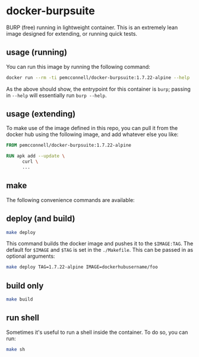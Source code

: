 docker-burpsuite
================

BURP (free) running in lightweight container. This is an extremely lean 
image designed for extending, or running quick tests.

usage (running)
-----------------

You can run this image by running the following command:

```bash
docker run --rm -ti pemcconnell/docker-burpsuite:1.7.22-alpine --help
```

As the above should show, the entrypoint for this container is `burp`; passing in `--help` will essentially run `burp --help`.

usage (extending)
-----------------

To make use of the image defined in this repo, you can pull it from the 
docker hub using the following image, and add whatever else you like:

```Dockerfile
FROM pemcconnell/docker-burpsuite:1.7.22-alpine

RUN apk add --update \
      curl \
      ...
```

make
----

The following convenience commands are available:

deploy (and build)
------------------

```bash
make deploy
```

This command builds the docker image and pushes it to the `$IMAGE:TAG`. The 
default for `$IMAGE` and `$TAG` is set in the `./Makefile`. This can be passed in as 
optional arguments:

```bash
make deploy TAG=1.7.22-alpine IMAGE=dockerhubusername/foo
```

build only
----------

```bash
make build
```

run shell
---------

Sometimes it's useful to run a shell inside the container. To do so, you can 
run:

```bash
make sh
```
